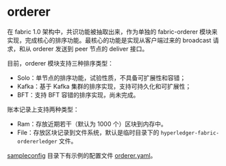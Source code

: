 # orderer
在 fabric 1.0 架构中，共识功能被抽取出来，作为单独的 fabric-orderer 模块来实现，完成核心的排序功能。最核心的功能是实现从客户端过来的 broadcast 请求，和从 orderer 发送到 peer 节点的 deliver 接口。

目前，orderer 模块支持三种排序类型：

* Solo：单节点的排序功能，试验性质，不具备可扩展性和容错；
* Kafka：基于 Kafka 集群的排序实现，支持可持久化和可扩展性；
* BFT：支持 BFT 容错的排序实现，尚未完成。

账本记录上支持两种类型：

* Ram：存放近期若干（默认为 1000 个）区块到内存中。
* File：存放区块记录到文件系统，默认是临时目录下的 `hyperledger-fabric-ordererledger` 文件。

[sampleconfig](../sampleconfig/README.md) 目录下有示例的配置文件 [orderer.yaml](../sampleconfig/orderer_yaml.md)。